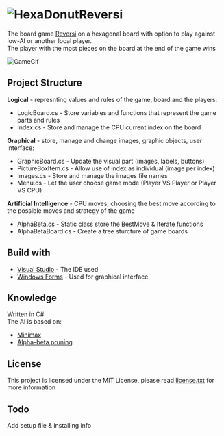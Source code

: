 # ![HexaDonutReversi](https://i.imgur.com/KxGUizg.png) 
The board game [Reversi](https://en.wikipedia.org/wiki/Reversi) on a hexagonal board with option to play against low-AI or another local player.  
The player with the most pieces on the board at the end of the game wins    
  
![GameGif](https://i.imgur.com/r2vFVbp.gif)  
  
## Project Structure  
**Logical** - represnting values and rules of the game, board and the players:  
  * LogicBoard.cs - Store variables and functions that represent the game parts and rules  
  * Index.cs - Store and manage the CPU current index on the board  
  
**Graphical** - store, manage and change images, graphic objects, user interface:
  * GraphicBoard.cs - Update the visual part (images, labels, buttons)  
  * PictureBoxItem.cs -  Allow use of index as individual (image per index)  
  * Images.cs - Store and manage the images file names  
  * Menu.cs -  Let the user choose game mode (Player VS Player or Player VS CPU)  
  
**Artificial Intelligence** - CPU moves; choosing the best move according to the possible moves and strategy of the game  
  * AlphaBeta.cs - Static class store the BestMove & Iterate functions  
  * AlphaBetaBoard.cs - Create a tree sturcture of game boards  

## Build with  
* [Visual Studio](https://en.wikipedia.org/wiki/Microsoft_Visual_Studio) - The IDE used  
* [Windows Forms](https://en.wikipedia.org/wiki/Windows_Forms) - Used for graphical interface
  
## Knowledge 
Written in C#  
The AI is based on:  
* [Minimax](https://en.wikipedia.org/wiki/Minimax)  
* [Alpha–beta pruning](https://en.wikipedia.org/wiki/Alpha%E2%80%93beta_pruning)  
  
## License 
This project is licensed under the MIT License, please read [license.txt](https://github.com/x5queal/HexaDonut-Reversi/blob/master/license.txt) for more information  

## Todo  
Add setup file & installing info  
